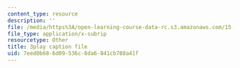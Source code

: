 ```yaml
---
content_type: resource
description: ''
file: /media/https%3A/open-learning-course-data-rc.s3.amazonaws.com/15-401-finance-theory-i-fall-2008/7eed0b686d09536c8da6841cb788a41f_i_pLF9J3QPE.vtt
file_type: application/x-subrip
resourcetype: Other
title: 3play caption file
uid: 7eed0b68-6d09-536c-8da6-841cb788a41f
---
```

